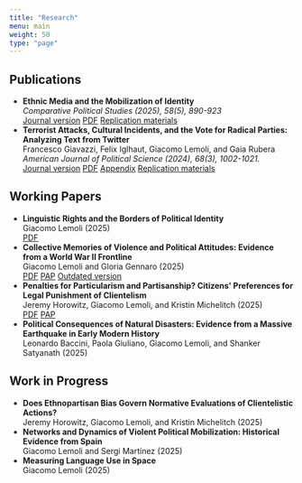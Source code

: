 ```yaml
---
title: "Research"
menu: main
weight: 50
type: "page"
---
```


<h2>Publications</h2>
<ul>
  <li>
    <strong>Ethnic Media and the Mobilization of Identity</strong><br>
    <em>Comparative Political Studies (2025), 58(5), 890-923</em><br>
    <a href="https://journals.sagepub.com/doi/10.1177/00104140241252076" class="btn btn-outline-primary" target="_blank">Journal version</a> 
    <a href="https://osf.io/8rbz2/" class="btn btn-outline-primary" target="_blank">PDF</a> 
    <a href="https://dataverse.harvard.edu/dataset.xhtml?persistentId=doi:10.7910/DVN/PWOAK4" class="btn btn-outline-primary" target="_blank">Replication materials</a>
  </li>
  <li>
    <strong>Terrorist Attacks, Cultural Incidents, and the Vote for Radical Parties: Analyzing Text from Twitter</strong><br>
    Francesco Giavazzi, Felix Iglhaut, Giacomo Lemoli, and Gaia Rubera<br>
    <em>American Journal of Political Science (2024), 68(3), 1002-1021.</em><br>
    <a href="https://onlinelibrary.wiley.com/doi/10.1111/ajps.12764" class="btn btn-outline-primary" target="_blank">Journal version</a> 
    <a href="https://giacomolemoli.com/uploads/wp/Terrorist attacks/manuscript.pdf" class="btn btn-outline-primary" target="_blank">PDF</a> 
    <a href="https://giacomolemoli.com/uploads/wp/Terrorist attacks/appendix.pdf" class="btn btn-outline-primary" target="_blank">Appendix</a> 
    <a href="https://dataverse.harvard.edu/dataset.xhtml?persistentId=doi:10.7910/DVN/VA00ZI" class="btn btn-outline-primary" target="_blank">Replication materials</a>
  </li>
</ul>

<h2>Working Papers</h2>
<ul>
  <li> 
  <strong>Linguistic Rights and the Borders of Political Identity</strong><br>
  Giacomo Lemoli (2025) <br>
  <a href="https://www.dropbox.com/scl/fi/8se6qm6gncax6jnn64v2w/language_zones_APSA_2025.pdf?rlkey=5t9ay68dozq53thjuwsjfl91g&st=1lc80a0i&dl=0" class="btn btn-outline-primary" target="_blank">PDF</a>
  </li>
  <li>
  <strong>Collective Memories of Violence and Political Attitudes: Evidence from a World War II Frontline </strong><br>
  Giacomo Lemoli and Gloria Gennaro (2025) <br>
  <a href="https://osf.io/preprints/osf/983es" class="btn btn-outline-primary" target="_blank">PDF</a>
  <a href="https://osf.io/x2gkd" class="btn btn-outline-primary" target="_blank">PAP</a>
  <a href="https://www.wider.unu.edu/publication/war-violence-nationalism-and-party-support" class="btn btn-outline-primary" target="_blank">Outdated version</a>
  </li>
  <li>  
  <strong>Penalties for Particularism and Partisanship? Citizens' Preferences for Legal Punishment of Clientelism </strong><br>
  Jeremy Horowitz, Giacomo Lemoli, and Kristin Michelitch (2025) <br>
  <a href="https://osf.io/preprints/socarxiv/avtqh_v1" class="btn btn-outline-primary" target="_blank">PDF</a>
  <a href="https://osf.io/sn4jf" class="btn btn-outline-primary" target="_blank">PAP</a>
  </li>
  <li>
  <strong>Political Consequences of Natural Disasters: Evidence from a Massive Earthquake in Early Modern History</strong><br>
  Leonardo Baccini, Paola Giuliano, Giacomo Lemoli, and Shanker Satyanath (2025)<br>
  </li>
</ul>

<h2>Work in Progress</h2>
<ul>
  <li> 
  <strong>Does Ethnopartisan Bias Govern Normative Evaluations of Clientelistic Actions?</strong><br>
  Jeremy Horowitz, Giacomo Lemoli, and Kristin Michelitch (2025) <br>
  </li>
  <li> 
  <strong> Networks and Dynamics of Violent Political Mobilization: Historical Evidence from Spain </strong><br>
  Giacomo Lemoli and Sergi Martínez (2025) <br>
  </li>
  <li>
  <strong>Measuring Language Use in Space</strong><br>
  Giacomo Lemoli (2025) <br>
  </li>
</ul>
